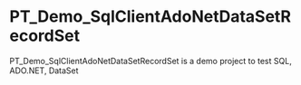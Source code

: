 # PT_Demo_SqlClientAdoNetDataSetRecordSet
PT_Demo_SqlClientAdoNetDataSetRecordSet is a demo project to test SQL, ADO.NET, DataSet
